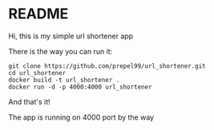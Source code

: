 # README

Hi, this is my simple url shortener app

There is the way you can run it:
```
git clone https://github.com/prepel99/url_shortener.git
cd url_shortener
docker build -t url_shortener .
docker run -d -p 4000:4000 url_shortener
```
And that's it! 

The app is running on 4000 port by the way